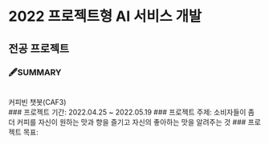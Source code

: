 # 2022 프로젝트형 AI 서비스 개발
## 전공 프로젝트 
### 🖋SUMMARY
<br/>
커피빈 챗봇(CAF3)
<br/>
### 프로젝트 기간: 2022.04.25 ~ 2022.05.19
### 프로젝트 주제: 소비자들이 좀 더 커피를 자신이 원하는 맛과 향을 즐기고 자신의 좋아하는 맛을 알려주는 것
### 프로젝트 목표: 
